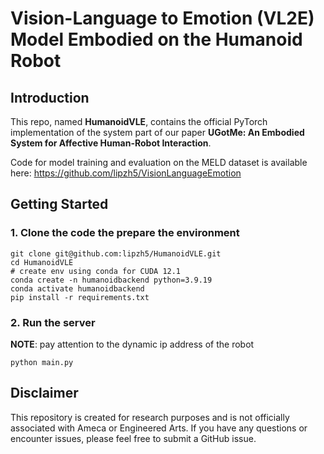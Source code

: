 # Vision-Language to Emotion (VL2E) Model Embodied on the Humanoid Robot

## Introduction
This repo, named **HumanoidVLE**, contains the official PyTorch implementation of the system part of our paper **UGotMe: An Embodied System for Affective Human-Robot Interaction**.

Code for model training and evaluation on the MELD dataset is available here: https://github.com/lipzh5/VisionLanguageEmotion


## Getting Started

### 1. Clone the code the prepare the environment 
```
git clone git@github.com:lipzh5/HumanoidVLE.git
cd HumanoidVLE
# create env using conda for CUDA 12.1
conda create -n humanoidbackend python=3.9.19 
conda activate humanoidbackend
pip install -r requirements.txt

```

### 2. Run the server
**NOTE**: pay attention to the dynamic ip address of the robot 
```
python main.py  
```

## Disclaimer

This repository is created for research purposes and is not officially associated with Ameca or Engineered Arts. If you have any questions or encounter issues, please feel free to submit a GitHub issue.


